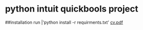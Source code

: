 # python intuit quickbools project

##installation
run |'python install -r requirments.txt'
[cv.pdf](https://github.com/AntoniosKokiantonis/python-intuit-quickbools-project/files/8505542/cv.pdf)


